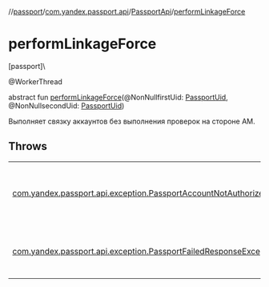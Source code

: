 //[passport](../../../index.md)/[com.yandex.passport.api](../index.md)/[PassportApi](index.md)/[performLinkageForce](perform-linkage-force.md)

# performLinkageForce

[passport]\

@WorkerThread

abstract fun [performLinkageForce](perform-linkage-force.md)(@NonNullfirstUid: [PassportUid](../-passport-uid/index.md), @NonNullsecondUid: [PassportUid](../-passport-uid/index.md))

Выполняет связку аккаунтов без выполнения проверок на стороне АМ.

## Throws

| | |
|---|---|
| [com.yandex.passport.api.exception.PassportAccountNotAuthorizedException](../../com.yandex.passport.api.exception/-passport-account-not-authorized-exception/index.md) | - содержит опциональный uid аккаунта в который необходимо выполнить релогин. |
| [com.yandex.passport.api.exception.PassportFailedResponseException](../../com.yandex.passport.api.exception/-passport-failed-response-exception/index.md) | - содержит message с ответом сервера об ошибке. Например: &quot;profile.not_allowed&quot; |
